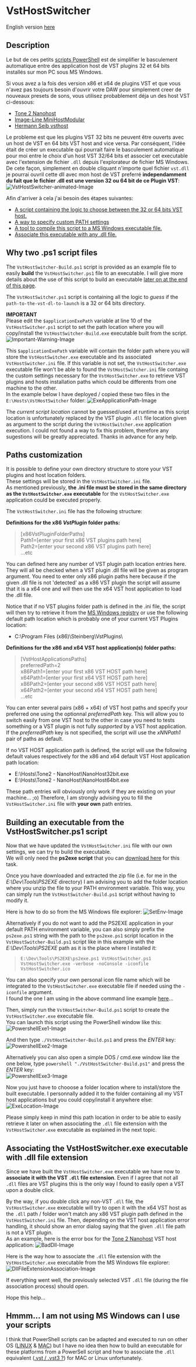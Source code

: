 # VstHostSwitcher

English version [here](./README.md)

## Description

Le but de ces petits [scripts PowerShell](https://docs.microsoft.com/fr-fr/powershell/scripting/overview?view=powershell-6) est de simplifier le basculement automatique entre des application host de VST plugins 32 et 64 bits installés sur mon PC sous MS Windows.

Si vous avez a la fois des version x86 et x64 de plugins VST et que vous n'avez pas toujours besoin d'ouvrir votre DAW pour simplement creer de nouveaux presets de sons, vous utilisez probablement déja un des host VST ci-dessous:

- [Tone 2 Nanohost](https://www.tone2.com/nanohost.html)
- [Image-Line MiniHostModular](https://forum.image-line.com/viewtopic.php?f=1919&t=123031)
- [Hermann Seib vsthost](http://www.hermannseib.com/english/vsthost.htm)

Le probleme est que les plugins VST 32 bits ne peuvent être ouverts avec un host de VST en 64 bits VST host and vice versa. Par conséquent, l'idée était de créer un executable qui pourrait faire le basculement automatique pour moi entre le choix d'un host VST 32/64 bits et associer cet executable avec l'extension de fichier ``.dll`` depuis l'explorateur de fichier MS Windows. De cete façon, simplement en double cliquant n'importe quel fichier ``vst.dll`` je pourrai ouvril cette dll avec mon host de VST preferré **independamment du fait que le fichier .dll est une version 32 ou 64 bit de ce Plugin VST**:
![VstHostSwitcher-animated-Image](images/VstHostSwitcher.gif)

Afin d'arriver à cela j'ai besoin des étapes suivantes:

- [A script containing the logic to choose between the 32 or 64 bits VST host.](#ANCHOR_SCRIPTS)
- [A way to specify custom PATH settings](#ANCHOR_SETTINGS)
- [A tool to compile this script to a MS Windows executable file.](#ANCHOR_EXE)
- [Associate this executable with any .dll file.](#ANCHOR_FILE_ASSOCIATION)

<a name="ANCHOR_SCRIPTS"></a>

## Why two .ps1  script files

The ``VstHostSwitcher-Build.ps1`` script is provided as an example file to easily **build** the ``VstHostSwitcher.ps1`` file to an executable. I will give more details about the use of this script to build an executable [later on at the end of this page](#ANCHOR_EXE).  

The ``VstHostSwitcher.ps1`` script is containing all the logic to _guess_ if the ``path-to-the-vst-dl-to-launch`` is a 32 or 64 bits directory.  

**IMPORTANT**  
Please edit the ``$applicationExePath`` variable at line 10 of the ``VstHostSwitcher.ps1`` script to set the path location where you will copy/install the ``VstHostSwitcher-Build.exe`` executable built from the script.
![Important-Warning-Image](images/Important-Warning.png)

This ``$applicationExePath`` variable will contain the folder path where you will store the ``VstHostSwitcher.exe`` executable and its associated ``VstHostSwitcher.ini`` file. If this variable is not set, the ``VstHostSwitcher.exe`` executable file won't be able to found the ``VstHostSwitcher.ini`` file containg the custom settings necessary for the ``VstHostSwitcher.exe`` to retrieve VST plugins and hosts installation paths which could be differents from one machine to the other.  
In the example below I have deployed / copied these two files in the ``E:\Hosts\VstHostSwitcher`` folder:
![ExeApplicationPath-Image](images/ExeApplicationPath.png)

The _current script location_ cannot be guessed/used at runtime as this script location is unfortunately replaced by the VST plugin ``.dll`` file location given as argument to the script during the ``VstHostSwitcher.exe`` application execution. I could not found a way to fix this problem, therefore any sugestions will be greatly appreciated. Thanks in advance for any help.  

<a name="ANCHOR_SETTINGS"></a>

## Paths customization

It is possible to define your own directory structure to store your VST plugins and host location folders.  
These settings will be stored in the ``VstHostSwitcher.ini`` file.  
As mentioned previously, **the .ini file must be stored in the same directory as the  ``VstHostSwitcher.exe`` executable** for the ``VstHostSwitcher.exe`` application could be executed properly.  

The ``VstHostSwitcher.ini`` file has the following structure:

**Definitions for the x86 *VstPlugin* folder paths:**

> \[x86VstPluginFolderPaths\]  
> Path1=\[enter your first x86 VST plugins path here\]  
> Path2=\[enter your second x86 VST plugins path here\]  
> ...etc

You can defined here any number of VST plugin path location entries here. They will all be checked when a VST plugin .dll file will be given as program argument. You need to enter only x86 plugin paths here because if the given .dll file is not 'detected' as a x86 VST plugin the script will assume that it is a x64 one and will then use the x64 VST host application to load the .dll file.  

 Notice that if no VST plugins folder path is defined in the .ini file, the script will then try to retrieve it from the [MS Windows registry](https://en.wikipedia.org/wiki/Windows_Registry) or use the following default path location which is probably one of your current VST Plugins location:  

- C:\Program Files (x86)\Steinberg\VstPlugins\

**Definitions for the x86 and x64 VST host application(s) folder paths:**

> \[VstHostApplicationsPaths\]  
> preferredPath=2  
> x86Path1=\[enter your first x86 VST HOST path here\]  
> x64Path1=\[enter your first x64 VST HOST path here\]  
> x86Path2=\[enter your second x86 VST HOST path here\]  
> x64Path2=\[enter your second x64 VST HOST path here\]  
> ...etc

You can enter several pairs (x86 + x64) of VST host paths and specify your preferred one using the optionnal _preferredPath_ key. This will allow you to switch easily from one VST host to the other in case you need to tests something or a VST plugin is not fully _supported_ by a VST host application.  
If the _preferredPath_ key is not specified, the script will use the _xNNPath1_ pair of paths as default.

If no VST HOST application path is defined, the script will use the following default values respectively for the x86 and x64 default VST Host application path location:

- E:\Hosts\Tone2 - NanoHost\NanoHost32bit.exe
- E:\Hosts\Tone2 - NanoHost\NanoHost64bit.exe

These path entries will obviously only work if they are existing on your machine... ;o)
Therefore, I am strongly advising you to fill the ``VstHostSwitcher.ini`` file with **your own** path entries.

<a name="ANCHOR_EXE"></a>

## Building an executable from the VstHostSwitcher.ps1 script

Now that we have updated the ``VstHostSwitcher.ini`` file with our own settings, we can try to build the executable.  
We will only need the **ps2exe script** that you can [download here](https://gallery.technet.microsoft.com/scriptcenter/PS2EXE-GUI-Convert-9b4b0493) for this task.

Once you have downloaded and extracted the zip file (i.e. for me in the _E:\Dev\Tools\PS2EXE_ directory) I am advising you to add the folder location where you unzip the file to your PATH environment variable. This way, you can simply run the ``VstHostSwitcher-Build.ps1`` script without having to modify it.  

Here is how to do so from the MS Windows file explorer:
![SetEnv-Image](images/SetEnv.png)

Alternatively if you do not want to add the PS2EXE application in your default PATH environment variable, you can also simply prefix the ``ps2exe.ps1`` string with the path to the ``ps2exe.ps1`` script location in the ``VstHostSwitcher-Build.ps1`` script like in this example with the _E:\Dev\Tools\PS2EXE_ path as it is the place where I installed it:  
> ``E:\Dev\Tools\PS2EXE\ps2exe.ps1 VstHostSwitcher.ps1 VstHostSwitcher.exe -verbose -noConsole -iconfile VstHostSwitcher.ico``

You can also specify your own personal icon file name which will be integrated to the ``VstHostSwitcher.exe`` executable file if needed using the ``-iconfile`` argument.  
I found the one I am using in the above command line example [here](https://icon-icons.com/)...

Then, simply run the ``VstHostSwitcher-Build.ps1`` script to create the ``VstHostSwitcher.exe`` executable file.  
You can launch this script using the PowerShell window like this:  
![PowershellExe1-Image](images/PowershellExe1.png)

And then type ``./VstHostSwitcher-Build.ps1`` and press the _ENTER_ key:  
![PowershellExe2-Image](images/PowershellExe2.png)

Alternatively you can also open a simple DOS / cmd.exe window like the one below,  type ``powershell "./VstHostSwitcher-Build.ps1"`` and press the _ENTER_ key:  
![PowershellExe3-Image](images/PowershellExe3.png)

Now you just have to chooose a folder location where to install/store the built executable. I personnally added it to the folder containing all my VST host applications but you could copy/install it anywhere else:  
![ExeLocation-Image](images/ExeLocation.png)

Please simply keep in mind this path location in order to be able to easily retrieve it later on when associating the ``.dll`` file extension with the ``VstHostSwitcher.exe`` executable as explained in the next topic.

<a name="ANCHOR_FILE_ASSOCIATION"></a>

## Associating the VstHostSwitcher.exe executable with .dll file extension

Since we have built the ``VstHostSwitcher.exe`` executable we have now to **associate it with the VST ``.dll`` file extension**. Even if I agree that not all ``.dll`` files are VST plugins this is the only way I found to easily open a VST upon a double click.  

By the way, if you double click any non-VST ``.dll`` file, the ``VstHostSwitcher.exe`` executable will try to open it with the x64 VST host as the ``.dll`` path / folder won't match any x86 VST plugin path defined in the ``VstHostSwitcher.ini`` file. Then, depending on the VST host application error handling, it should show an error dialog saying that the given ``.dll`` file path is not a VST plugin.  
As an example, here is the error box for the [Tone 2 Nanohost](https://www.tone2.com/nanohost.html) VST host application:
![BadDll-Image](images/BadDll.png)

Here is the way how to associate the ``.dll`` file extension with the  ``VstHostSwitcher.exe`` executable from the MS Windows file explorer:
![DllFileExtensionAssociation-Image](images/DllFileExtensionAssociation.png)

If everything went well, the previously selected VST ``.dll`` file (during the file association process) should open.

Hope this help...

## Hmmm... I am not using MS Windows can I use your scripts

I think that PowerShell scripts can be adapted and executed to run on other OS ([LINUX](https://docs.microsoft.com/en-us/powershell/scripting/install/installing-powershell-core-on-linux?view=powershell-6) &  [MAC](https://docs.microsoft.com/en-us/powershell/scripting/install/installing-powershell-core-on-macos?view=powershell-6)) but I have no idea then how to build an executable for these platforms from a PowerSell script and how to associate the ``.dll`` equivalent ([.vst / .vst3 ?](https://helpcenter.steinberg.de/hc/en-us/articles/115000171310-VST-plug-in-locations-on-Mac-OS-X-and-macOS)) for MAC or Linux unfortunately.
